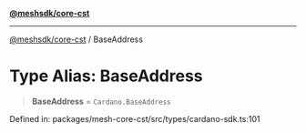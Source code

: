 [**@meshsdk/core-cst**](../README.md)

***

[@meshsdk/core-cst](../globals.md) / BaseAddress

# Type Alias: BaseAddress

> **BaseAddress** = `Cardano.BaseAddress`

Defined in: packages/mesh-core-cst/src/types/cardano-sdk.ts:101
